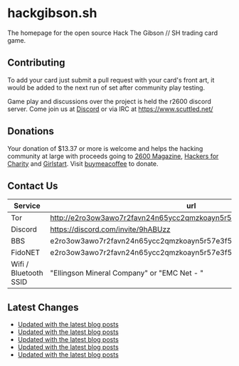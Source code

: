 # hackgibson.sh
The homepage for the open source Hack The Gibson // SH trading card game.


## Contributing

To add your card just submit a pull request with your card's front art, it would be added to the next run of set after community play testing.

Game play and discussions over the project is held the r2600 discord server. Come join us at [Discord](https://discord.com/invite/9hABUzz) or via IRC at https://www.scuttled.net/


## Donations

Your donation of $13.37 or more is welcome and helps the hacking community at large with proceeds going to [2600 Magazine](https://2600.com/), [Hackers for Charity](https://hackersforcharity.org) and [Girlstart](https://girlstart.org).  Visit [buymeacoffee](https://www.buymeacoffee.com/hackgibson.sh) to donate.


## Contact Us

Service | url
-|-
Tor | http://e2ro3ow3awo7r2favn24n65ycc2qmzkoayn5r57e3f56nvjwdcgg32ad.onion
Discord | https://discord.com/invite/9hABUzz
BBS | e2ro3ow3awo7r2favn24n65ycc2qmzkoayn5r57e3f56nvjwdcgg32ad.onion:23
FidoNET | e2ro3ow3awo7r2favn24n65ycc2qmzkoayn5r57e3f56nvjwdcgg32ad.onion:24554
Wifi / Bluetooth SSID | "Ellingson Mineral Company" or "EMC Net - <fidonet address>"

## Latest Changes
<!-- BLOG-POST-LIST:START -->
- [Updated with the latest blog posts](https://github.com/DFW2600/hackgibson.sh/commit/9c40a8a6f4cb637e47ebefaf79ff8326f4a6f78c)
- [Updated with the latest blog posts](https://github.com/DFW2600/hackgibson.sh/commit/cbe33f29257f38d7d5ec4236f277645d06fb9c2d)
- [Updated with the latest blog posts](https://github.com/DFW2600/hackgibson.sh/commit/c7595ea74e49be99c0c28daa32b1909c1ab8d9d4)
- [Updated with the latest blog posts](https://github.com/DFW2600/hackgibson.sh/commit/439c1e304efbb08b1a300fa6dc7f5c52fe0ccdec)
- [Updated with the latest blog posts](https://github.com/DFW2600/hackgibson.sh/commit/0a3ca3ce2a4ae5e50d5cebcebb7b9f17cbdfd6fd)
<!-- BLOG-POST-LIST:END -->
